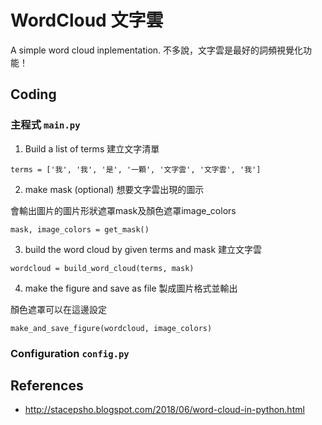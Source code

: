 # WordCloud 文字雲
A simple word cloud inplementation.
不多說，文字雲是最好的詞頻視覺化功能！

## Coding
### 主程式 `main.py`
1. Build a list of terms 建立文字清單
```python3
terms = ['我', '我', '是', '一顆', '文字雲', '文字雲', '我']
```
2. make mask (optional) 想要文字雲出現的圖示

會輸出圖片的圖片形狀遮罩mask及顏色遮罩image_colors

```python3
mask, image_colors = get_mask()
```

3. build the word cloud by given terms and mask 建立文字雲
```python3
wordcloud = build_word_cloud(terms, mask)
```

4. make the figure and save as file 製成圖片格式並輸出

顏色遮罩可以在這邊設定
```python3
make_and_save_figure(wordcloud, image_colors)
```

### Configuration `config.py`



## References
- http://stacepsho.blogspot.com/2018/06/word-cloud-in-python.html
